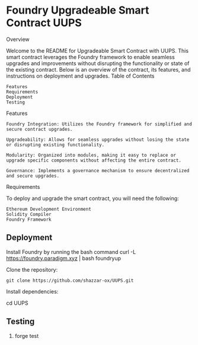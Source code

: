 # Foundry Upgradeable Smart Contract UUPS

Overview

Welcome to the README for Upgradeable Smart Contract with UUPS. This smart contract leverages the Foundry framework to enable seamless upgrades and improvements without disrupting the functionality or state of the existing contract. Below is an overview of the contract, its features, and instructions on deployment and upgrades.
Table of Contents

    Features
    Requirements
    Deployment
    Testing

Features

    Foundry Integration: Utilizes the Foundry framework for simplified and secure contract upgrades.

    Upgradeability: Allows for seamless upgrades without losing the state or disrupting existing functionality.

    Modularity: Organized into modules, making it easy to replace or upgrade specific components without affecting the entire contract.

    Governance: Implements a governance mechanism to ensure decentralized and secure upgrades.

Requirements

To deploy and upgrade the smart contract, you will need the following:

    Ethereum Development Environment
    Solidity Compiler
    Foundry Framework

## Deployment

Install Foundry by running the bash command
    curl -L https://foundry.paradigm.xyz | bash
    foundryup

Clone the repository:

    git clone https://github.com/shazzar-ox/UUPS.git

Install dependencies:

cd UUPS

## Testing

1. forge test 

